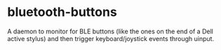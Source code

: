 # bluetooth-buttons
A daemon to monitor for BLE buttons (like the ones on the end of a Dell active stylus) and then trigger keyboard/joystick events through uinput.
